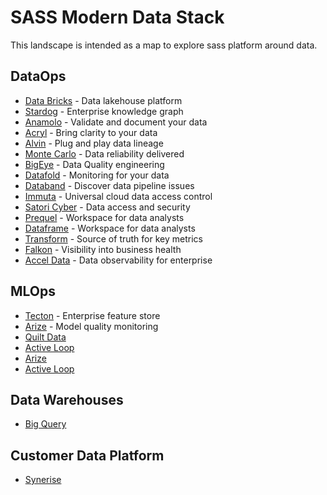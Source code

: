 # SASS Modern Data Stack

This landscape is intended as a map to explore sass platform around data.

## DataOps 
- [Data Bricks](https://databricks.com/) - Data lakehouse platform
- [Stardog](https://www.stardog.com/platform/) - Enterprise knowledge graph
- [Anamolo](https://www.anomalo.com/) - Validate and document your data
- [Acryl](https://www.acryl.io/) - Bring clarity to your data
- [Alvin](https://www.alvin.ai/) - Plug and play data lineage
- [Monte Carlo](https://www.montecarlodata.com/) - Data reliability delivered
- [BigEye](https://www.bigeye.com/) - Data Quality engineering
- [Datafold](https://www.datafold.com/) - Monitoring for your data
- [Databand](https://databand.ai/) - Discover data pipeline issues
- [Immuta](https://www.immuta.com/) - Universal cloud data access control
- [Satori Cyber](https://satoricyber.com)  - Data access and security
- [Prequel](https://www.prequel.ai/) - Workspace for data analysts
- [Dataframe](https://dataframe.ai/) - Workspace for data analysts
- [Transform](https://transformdata.io/) - Source of truth for key metrics
- [Falkon](https://falkon.ai/) - Visibility into business health 
- [Accel Data](https://www.acceldata.io/) - Data observability for enterprise

## MLOps
- [Tecton](https://tecton.ai) - Enterprise feature store
- [Arize](https://arize.com/) - Model quality monitoring
- [Quilt Data](https://quiltdata.com/)
- [Active Loop](https://www.activeloop.ai/)
- [Arize](https://arize.com/)
- [Active Loop](https://www.activeloop.ai/)

## Data Warehouses
- [Big Query]()

## Customer Data Platform
- [Synerise](https://synerise.com/)